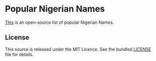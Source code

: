 # Popular Nigerian Names

[This](https://andela-celisha-wigwe.github.io) is an open-source list of popular Nigerian Names.

## License

This source is released under the MIT Licence. See the bundled [LICENSE](https://github.com/andela-celisha-wigwe/andela-celisha-wigwe.github.io/blob/master/LICENSE.md) file for details.

